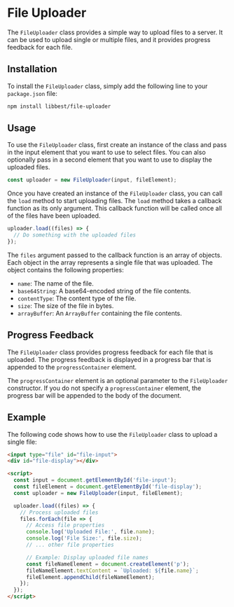 # File Uploader

The `FileUploader` class provides a simple way to upload files to a server. It can be used to upload single or multiple files, and it provides progress feedback for each file.

## Installation

To install the `FileUploader` class, simply add the following line to your `package.json` file:

```bash
npm install libbest/file-uploader
```

## Usage

To use the `FileUploader` class, first create an instance of the class and pass in the input element that you want to use to select files. You can also optionally pass in a second element that you want to use to display the uploaded files.

```typescript
const uploader = new FileUploader(input, fileElement);
```

Once you have created an instance of the `FileUploader` class, you can call the `load` method to start uploading files. The `load` method takes a callback function as its only argument. This callback function will be called once all of the files have been uploaded.

```typescript
uploader.load((files) => {
  // Do something with the uploaded files
});
```

The `files` argument passed to the callback function is an array of objects. Each object in the array represents a single file that was uploaded. The object contains the following properties:

* `name`: The name of the file.
* `base64String`: A base64-encoded string of the file contents.
* `contentType`: The content type of the file.
* `size`: The size of the file in bytes.
* `arrayBuffer`: An `ArrayBuffer` containing the file contents.

## Progress Feedback

The `FileUploader` class provides progress feedback for each file that is uploaded. The progress feedback is displayed in a progress bar that is appended to the `progressContainer` element.

The `progressContainer` element is an optional parameter to the `FileUploader` constructor. If you do not specify a `progressContainer` element, the progress bar will be appended to the body of the document.

## Example

The following code shows how to use the `FileUploader` class to upload a single file:

```html
<input type="file" id="file-input">
<div id="file-display"></div>

<script>
  const input = document.getElementById('file-input');
  const fileElement = document.getElementById('file-display');
  const uploader = new FileUploader(input, fileElement);

  uploader.load((files) => {
    // Process uploaded files
    files.forEach(file => {
      // Access file properties
      console.log('Uploaded File:', file.name);
      console.log('File Size:', file.size);
      // ... other file properties

      // Example: Display uploaded file names
      const fileNameElement = document.createElement('p');
      fileNameElement.textContent = `Uploaded: ${file.name}`;
      fileElement.appendChild(fileNameElement);
    });
  });
</script>
```
